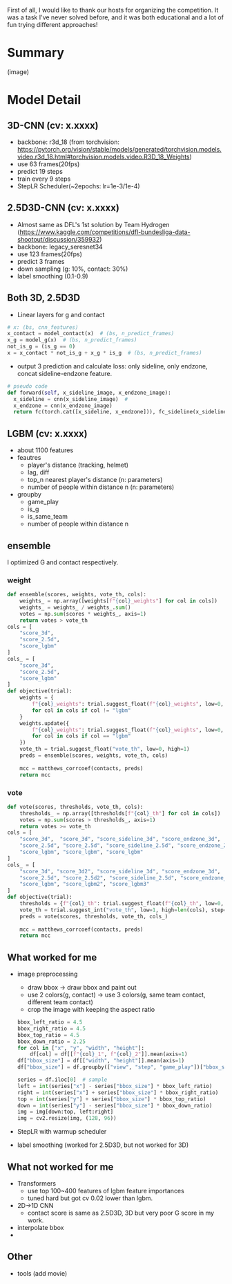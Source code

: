 
First of all, I would like to thank our hosts for organizing the competition.
It was a task I've never solved before, and it was both educational and a lot of fun trying different approaches!


# Summary
(image)


# Model Detail
## 3D-CNN (cv: x.xxxx)
- backbone: r3d_18 (from torchvision: https://pytorch.org/vision/stable/models/generated/torchvision.models.video.r3d_18.html#torchvision.models.video.R3D_18_Weights)
- use 63 frames(20fps)
- predict 19 steps
- train every 9 steps
- StepLR Scheduler(~2epochs: lr=1e-3/1e-4)

## 2.5D3D-CNN (cv: x.xxxx)
- Almost same as DFL's 1st solution by Team Hydrogen (https://www.kaggle.com/competitions/dfl-bundesliga-data-shootout/discussion/359932)
- backbone: legacy_seresnet34
- use 123 frames(20fps)
- predict 3 frames
- down sampling (g: 10%, contact: 30%)
- label smoothing (0.1-0.9)

## Both 3D, 2.5D3D
- Linear layers for g and contact
```python
# x: (bs, cnn_features)
x_contact = model_contact(x)  # (bs, n_predict_frames)
x_g = model_g(x)  # (bs, n_predict_frames)
not_is_g = (is_g == 0)
x = x_contact * not_is_g + x_g * is_g  # (bs, n_predict_frames)
```
- output 3 prediction and calculate loss: only sideline, only endzone, concat sideline-endzone feature.
```python
# pseudo code
def forward(self, x_sideline_image, x_endzone_image):
  x_sideline = cnn(x_sideline_image)  # 
  x_endzone = cnn(x_endzone_image)
  return fc(torch.cat([x_sideline, x_endzone])), fc_sideline(x_sideline), fc_endzone(x_endzone)
```

## LGBM (cv: x.xxxx)
- about 1100 features
- feautres
    - player's distance (tracking, helmet)
    - lag, diff
    - top_n nearest player's distance (n: parameters)
    - number of people within distance n (n: parameters)
- groupby
    - game_play
    - is_g
    - is_same_team
    - number of people within distance n 

## ensemble
I optimized G and contact respectively.

### weight
```python
def ensemble(scores, weights, vote_th, cols):
    weights_ = np.array([weights[f"{col}_weights"] for col in cols])
    weights_ = weights_ / weights_.sum()
    votes = np.sum(scores * weights_, axis=1)
    return votes > vote_th
cols = [
    "score_3d",  
    "score_2.5d", 
    "score_lgbm"
]
cols_ = [
    "score_3d", 
    "score_2.5d", 
    "score_lgbm"
]
def objective(trial):
    weights = {
        f"{col}_weights": trial.suggest_float(f"{col}_weights", low=0, high=1) 
        for col in cols if col != "lgbm"
    }
    weights.update({
        f"{col}_weights": trial.suggest_float(f"{col}_weights", low=0, high=2) 
        for col in cols if col == "lgbm"        
    })
    vote_th = trial.suggest_float("vote_th", low=0, high=1)
    preds = ensemble(scores, weights, vote_th, cols)
    
    mcc = matthews_corrcoef(contacts, preds)
    return mcc
```

### vote
```python
def vote(scores, thresholds, vote_th, cols):
    thresholds_ = np.array([thresholds[f"{col}_th"] for col in cols])
    votes = np.sum(scores > thresholds_, axis=1)
    return votes >= vote_th
cols = [
    "score_3d",  "score_3d", "score_sideline_3d", "score_endzone_3d", 
    "score_2.5d", "score_2.5d", "score_sideline_2.5d", "score_endzone_2.5d", 
    "score_lgbm", "score_lgbm", "score_lgbm"
]
cols_ = [
    "score_3d", "score_3d2", "score_sideline_3d", "score_endzone_3d", 
    "score_2.5d", "score_2.5d2", "score_sideline_2.5d", "score_endzone_2.5d", 
    "score_lgbm", "score_lgbm2", "score_lgbm3"
]
def objective(trial):
    thresholds = {f"{col}_th": trial.suggest_float(f"{col}_th", low=0, high=1, step=0.001) for col in cols_}
    vote_th = trial.suggest_int("vote_th", low=1, high=len(cols), step=1)
    preds = vote(scores, thresholds, vote_th, cols_)
    
    mcc = matthews_corrcoef(contacts, preds)
    return mcc
```

## What worked for me
- image preprocessing
  - draw bbox -> draw bbox and paint out
  - use 2 colors(g, contact) -> use 3 colors(g, same team contact, different team contact)
  - crop the image with keeping the aspect ratio
  ```python
  bbox_left_ratio = 4.5
  bbox_right_ratio = 4.5
  bbox_top_ratio = 4.5
  bbox_down_ratio = 2.25
  for col in ["x", "y", "width", "height"]:
      df[col] = df[[f"{col}_1", f"{col}_2"]].mean(axis=1)
  df["bbox_size"] = df[["width", "height"]].mean(axis=1)
  df["bbox_size"] = df.groupby(["view", "step", "game_play"])["bbox_size"].transform("mean")

  series = df.iloc[0]  # sample
  left = int(series["x"] - series["bbox_size"] * bbox_left_ratio)
  right = int(series["x"] + series["bbox_size"] * bbox_right_ratio)
  top = int(series["y"] + series["bbox_size"] * bbox_top_ratio)
  down = int(series["y"] - series["bbox_size"] * bbox_down_ratio)
  img = img[down:top, left:right]
  img = cv2.resize(img, (128, 96))
  ```
  
- StepLR with warmup scheduler
- label smoothing (worked for 2.5D3D, but not worked for 3D)

## What not worked for me
- Transformers
  - use top 100~400 features of lgbm feature importances
  - tuned hard but got cv 0.02 lower than lgbm.
- 2D->1D CNN
  - contact score is same as 2.5D3D, 3D but very poor G score in my work.
- interpolate bbox
- 

## Other
- tools
  (add movie)